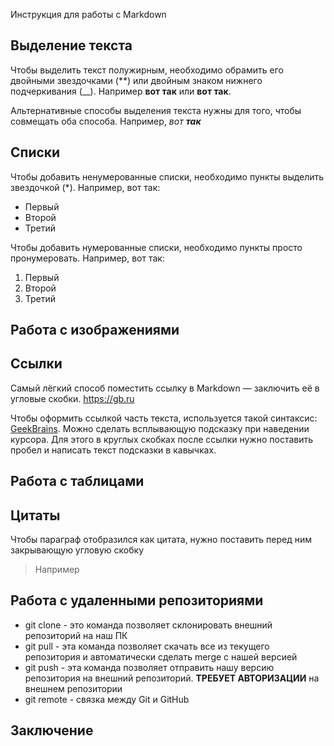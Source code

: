  Инструкция для работы с Markdown

## Выделение текста

Чтобы выделить текст полужирным, необходимо обрамить его двойными звездочками 
(**) или двойным знаком нижнего подчеркивания (__). Например **вот так** или __вот так__.

Альтернативные способы выделения текста нужны для того, чтобы совмещать оба способа. Например, _вот **так**_
## Списки

Чтобы добавить ненумерованные списки, необходимо пункты выделить звездочкой (*). Например, вот так:
* Первый
* Второй
* Третий

Чтобы добавить нумерованные списки, необходимо пункты просто пронумеровать. Например, вот так:
1. Первый
2. Второй
3. Третий

## Работа с изображениями

## Ссылки

Самый лёгкий способ поместить ссылку в Markdown — заключить её в угловые скобки.
<https://gb.ru>

Чтобы оформить ссылкой часть текста, используется такой синтаксис: [GeekBrains](https://gb.ru "Нажми сюда"). Можно сделать всплывающую подсказку при наведении курсора. Для этого в круглых скобках после ссылки нужно поставить пробел и написать текст подсказки в кавычках.
## Работа с таблицами

## Цитаты

Чтобы параграф отобразился как цитата, нужно поставить перед ним закрывающую угловую скобку
>Например

## Работа с удаленными репозиториями

* git clone - это команда позволяет склонировать внешний репозиторий на наш ПК
* git pull - эта команда позволяет скачать все из текущего репозитория и автоматически сделать merge с нашей версией
* git push - эта команда позволяет отправить нашу версию репозитория на внешний репозиторий. **ТРЕБУЕТ АВТОРИЗАЦИИ** на внешнем репозитории
* git remote - связка между Git и GitHub

## Заключение